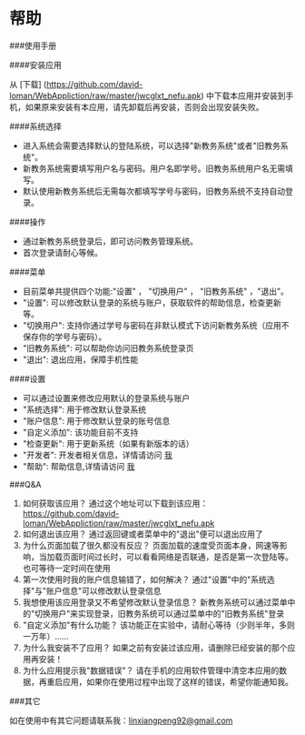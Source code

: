 ﻿帮助
==================

###使用手册

####安装应用

从 [下载] (https://github.com/david-loman/WebAppliction/raw/master/jwcglxt_nefu.apk) 中下载本应用并安装到手机，如果原来安装有本应用，请先卸载后再安装，否则会出现安装失败。

####系统选择

*   进入系统会需要选择默认的登陆系统，可以选择"新教务系统"或者"旧教务系统"。
*   新教务系统需要填写用户名与密码。用户名即学号。旧教务系统用户名无需填写。
*   默认使用新教务系统后无需每次都填写学号与密码，旧教务系统不支持自动登录。

####操作

*   通过新教务系统登录后，即可访问教务管理系统。
*   首次登录请耐心等候。

####菜单

*   目前菜单共提供四个功能:"设置" ， "切换用户" ， "旧教务系统" ，"退出"。
*   "设置": 可以修改默认登录的系统与账户，获取软件的帮助信息，检查更新等。
*   "切换用户": 支持你通过学号与密码在非默认模式下访问新教务系统（应用不保存你的学号与密码）。
*   "旧教务系统": 可以帮助你访问旧教务系统登录页
*   "退出": 退出应用，保障手机性能

####设置

*   可以通过设置来修改应用默认的登录系统与账户
*   "系统选择": 用于修改默认登录系统
*   "账户信息": 用于修改默认登录的账号信息
*   "自定义添加": 该功能目前不支持
*   "检查更新": 用于更新系统（如果有新版本的话）
*   "开发者": 开发者相关信息，详情请访问 [我](http://davidloman.net)
*   "帮助": 帮助信息,详情请访问 [我](http://davidloman.net)

###Q&A

1. 如何获取该应用？
通过这个地址可以下载到该应用：https://github.com/david-loman/WebAppliction/raw/master/jwcglxt_nefu.apk 
2. 如何退出该应用？
通过返回键或者菜单中的"退出"便可以退出应用了   
3. 为什么页面加载了很久都没有反应？
页面加载的速度受页面本身，网速等影响，当加载页面时间过长时，可以看看网络是否联通，是否是第一次登陆等。也可等待一定时间在使用
4. 第一次使用时我的账户信息输错了，如何解决？
通过"设置"中的"系统选择"与"账户信息"可以修改默认登录信息
5. 我想使用该应用登录又不希望修改默认登录信息？
新教务系统可以通过菜单中的"切换用户"来实现登录，旧教务系统可以通过菜单中的"旧教务系统"登录
6. "自定义添加"有什么功能？
该功能正在实验中，请耐心等待（少则半年，多则一万年）……
7. 为什么我安装不了应用？
如果之前有安装过该应用，请删除已经安装的那个应用再安装！
8. 为什么应用提示我"数据错误"？
请在手机的应用软件管理中清空本应用的数据，再重启应用，如果你在使用过程中出现了这样的错误，希望你能通知我。

###其它

如在使用中有其它问题请联系我：linxiangpeng92@gmail.com